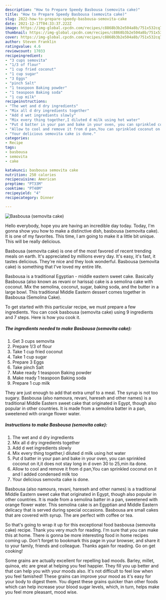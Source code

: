 ```yaml
---
description: "How to Prepare Speedy Basbousa (semovita cake)"
title: "How to Prepare Speedy Basbousa (semovita cake)"
slug: 2822-how-to-prepare-speedy-basbousa-semovita-cake
date: 2021-12-17T04:33:37.222Z
image: https://img-global.cpcdn.com/recipes/c8868b3b2e504a8b/751x532cq70/basbousa-semovita-cake-recipe-main-photo.jpg
thumbnail: https://img-global.cpcdn.com/recipes/c8868b3b2e504a8b/751x532cq70/basbousa-semovita-cake-recipe-main-photo.jpg
cover: https://img-global.cpcdn.com/recipes/c8868b3b2e504a8b/751x532cq70/basbousa-semovita-cake-recipe-main-photo.jpg
author: Steven Franklin
ratingvalue: 4.6
reviewcount: 17033
recipeingredient:
- "3 cups semovita"
- "1/3 of flour"
- "1 cup fried coconut"
- "1 cup sugar"
- "3 Eggs"
- "pinch Salt"
- "1 teaspoon Baking powder"
- "1 teaspoon Baking soda"
- "1 cup milk"
recipeinstructions:
- "The wet and d dry ingredients"
- "Mix all d dry ingredients together"
- "Add d wet ingredients slowly"
- "Mix every thing together,I diluted d milk using hot water"
- "Put d batter in your pan and bake in your oven, you can sprinkled coconut on it,it does not stay long in d oven 30 to 25,min ita done."
- "Allow to cool and remove it from d pan,You can sprinkled coconut on it and I added condensed milk too"
- "Your delicious semovita cake is done."
categories:
- Recipe
tags:
- basbousa
- semovita
- cake

katakunci: basbousa semovita cake 
nutrition: 250 calories
recipecuisine: American
preptime: "PT33M"
cooktime: "PT40M"
recipeyield: "4"
recipecategory: Dinner

---
```



![Basbousa (semovita cake)](https://img-global.cpcdn.com/recipes/c8868b3b2e504a8b/751x532cq70/basbousa-semovita-cake-recipe-main-photo.jpg)

Hello everybody, hope you are having an incredible day today. Today, I'm gonna show you how to make a distinctive dish, basbousa (semovita cake). It is one of my favorites. This time, I am going to make it a little bit unique. This will be really delicious.

Basbousa (semovita cake) is one of the most favored of recent trending meals on earth. It's appreciated by millions every day. It's easy, it's fast, it tastes delicious. They're nice and they look wonderful. Basbousa (semovita cake) is something that I've loved my entire life.

Basbousa is a traditional Egyptian - middle eastern sweet cake. Basically Basbousa (also known as revani or harissa) cake is a semolina cake with coconut. Mix the semolina, coconut, sugar, baking soda, and the butter in a large bowl. This traditional Middle Eastern dessert comes together in Basbousa (Semolina Cake).


To get started with this particular recipe, we must prepare a few ingredients. You can cook basbousa (semovita cake) using 9 ingredients and 7 steps. Here is how you cook it.

<!--inarticleads1-->

##### The ingredients needed to make Basbousa (semovita cake):

1. Get 3 cups semovita
1. Prepare 1/3 of flour
1. Take 1 cup fried coconut
1. Take 1 cup sugar
1. Prepare 3 Eggs
1. Take pinch Salt
1. Make ready 1 teaspoon Baking powder
1. Make ready 1 teaspoon Baking soda
1. Prepare 1 cup milk


They are just enough to add that extra umpf to a meal. The syrup is not too sugary. Basbousa (also namoura, revani, hareseh and other names) is a traditional Middle Eastern sweet cake that originated in Egypt, though also popular in other countries. It is made from a semolina batter in a pan, sweetened with orange flower water. 

<!--inarticleads2-->

##### Instructions to make Basbousa (semovita cake):

1. The wet and d dry ingredients
1. Mix all d dry ingredients together
1. Add d wet ingredients slowly
1. Mix every thing together,I diluted d milk using hot water
1. Put d batter in your pan and bake in your oven, you can sprinkled coconut on it,it does not stay long in d oven 30 to 25,min ita done.
1. Allow to cool and remove it from d pan,You can sprinkled coconut on it and I added condensed milk too
1. Your delicious semovita cake is done.


Basbousa (also namoura, revani, hareseh and other names) is a traditional Middle Eastern sweet cake that originated in Egypt, though also popular in other countries. It is made from a semolina batter in a pan, sweetened with orange flower water. This semolina cake is an Egyptian and Middle Eastern delicacy that is served during special occasions. Basbousa are small cakes that are covered with syrup. The are perfect with coffee or tea. 

So that's going to wrap it up for this exceptional food basbousa (semovita cake) recipe. Thank you very much for reading. I'm sure that you can make this at home. There is gonna be more interesting food in home recipes coming up. Don't forget to bookmark this page in your browser, and share it to your family, friends and colleague. Thanks again for reading. Go on get cooking!

Some grains are actually excellent for repelling bad moods. Barley, millet, quinoa, etc are great at helping you feel happier. They fill you up better and that can help you with your moods also. It's not difficult to feel low when you feel famished! These grains can improve your mood as it's easy for your body to digest them. You digest these grains quicker than other foods which can help increase your blood sugar levels, which, in turn, helps make you feel more pleasant, mood wise.
